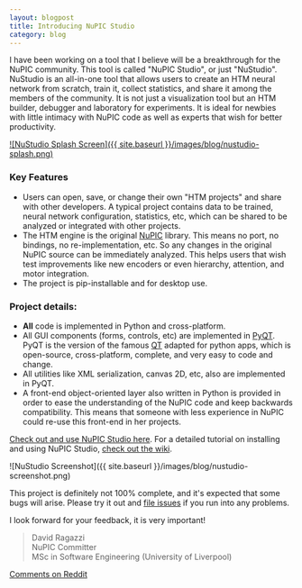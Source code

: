 ```yaml
---
layout: blogpost
title: Introducing NuPIC Studio
category: blog
---
```


I have been working on a tool that I believe will be a breakthrough for the NuPIC community. This tool is called "NuPIC Studio", or just "NuStudio". NuStudio is an all­-in-­one tool that allows users to create an HTM neural network from scratch, train it, collect statistics, and share it among the members of the community. It is not just a visualization tool but an HTM builder, debugger and laboratory for experiments. It is ideal for newbies with little intimacy with NuPIC code as well as experts that wish for better productivity.

[![NuStudio Splash Screen]({{ site.baseurl }}/images/blog/nustudio-splash.png)](https://github.com/DavidRagazzi/nupic.studio)

### Key Features

- Users can open, save, or change their own "HTM projects" and share with other developers. A typical project contains data to be trained, neural network configuration, statistics, etc, which can be shared to be analyzed or integrated with other projects.
- The HTM engine is the original [NuPIC](https://github.com/numenta/nupic) library. This means no port, no bindings, no re-implementation, etc. So any changes in the original NuPIC source can be immediately analyzed. This helps users that wish test improvements like new encoders or even hierarchy, attention, and motor integration.
- The project is pip-installable and for desktop use.

### Project details:

- **All** code is implemented in Python and cross-platform.
- All GUI components (forms, controls, etc) are implemented in [PyQT](http://www.riverbankcomputing.co.uk/software/pyqt/intro). PyQT is the version of the famous [QT](http://qt-project.org/) adapted for python apps, which is open-source, cross-platform, complete, and very easy to code and change.
- All utilities like XML serialization, canvas 2D, etc, also are implemented in PyQT.
- A front-end object-oriented layer also written in Python is provided in order to ease the understanding of the NuPIC code and keep backwards compatibility. This means that someone with less experience in NuPIC could re-use this front-end in her projects.

[Check out and use NuPIC Studio here](https://github.com/DavidRagazzi/nupic.studio). For a detailed tutorial on installing and using NuPIC Studio, [check out the wiki](https://github.com/DavidRagazzi/nupic.studio/wiki).

![NuStudio Screenshot]({{ site.baseurl }}/images/blog/nustudio-screenshot.png)

This project is definitely not 100% complete, and it's expected that some bugs will arise. Please try it out and [file issues](https://github.com/DavidRagazzi/nupic.studio/issues/new) if you run into any problems.

I look forward for your feedback, it is very important!

> David Ragazzi <br/>
> NuPIC Committer <br/>
> MSc in Software Engineering (University of Liverpool)

[Comments on Reddit](http://www.reddit.com/r/MachineLearning/comments/2f0vn2/meet_the_nupic_community/)

